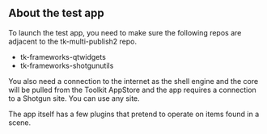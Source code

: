 About the test app
------------------
To launch the test app, you need to make sure the following repos are
adjacent to the tk-multi-publish2 repo.

- tk-frameworks-qtwidgets
- tk-frameworks-shotgunutils

You also need a connection to the internet as the shell engine and the core will
be pulled from the Toolkit AppStore and the app requires a connection to a
Shotgun site. You can use any site.

The app itself has a few plugins that pretend to operate on items found in a 
scene.